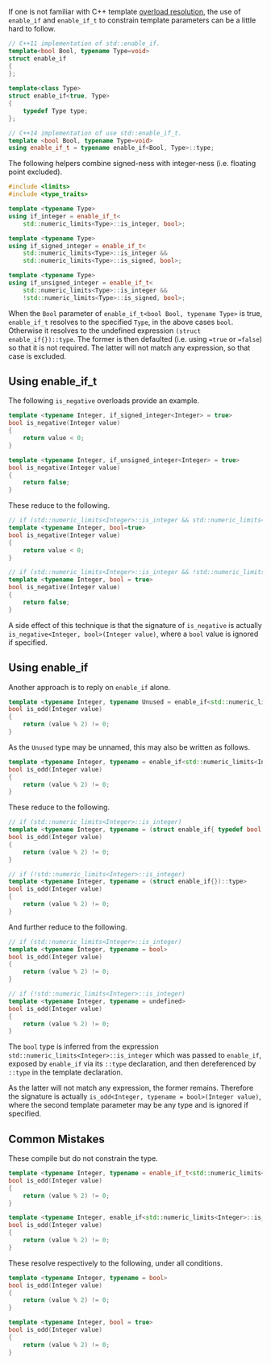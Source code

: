 If one is not familiar with C++ template [overload resolution](https://en.cppreference.com/w/cpp/language/overload_resolution), the use of `enable_if` and `enable_if_t` to constrain template parameters can be a little hard to follow.
```cpp
// C++11 implementation of std::enable_if.
template<bool Bool, typename Type=void>
struct enable_if
{
};
 
template<class Type>
struct enable_if<true, Type>
{
    typedef Type type;
};

// C++14 implementation of use std::enable_if_t.
template <bool Bool, typename Type=void>
using enable_if_t = typename enable_if<Bool, Type>::type;
```
The following helpers combine signed-ness with integer-ness (i.e. floating point excluded).
```cpp
#include <limits>
#include <type_traits>

template <typename Type>
using if_integer = enable_if_t<
    std::numeric_limits<Type>::is_integer, bool>;

template <typename Type>
using if_signed_integer = enable_if_t<
    std::numeric_limits<Type>::is_integer &&
    std::numeric_limits<Type>::is_signed, bool>;

template <typename Type>
using if_unsigned_integer = enable_if_t<
    std::numeric_limits<Type>::is_integer &&
    !std::numeric_limits<Type>::is_signed, bool>;
```
When the `Bool` parameter of `enable_if_t<bool Bool, typename Type>` is true, `enable_if_t` resolves to the specified `Type`, in the above cases `bool`. Otherwise it resolves to the undefined expression `(struct enable_if{})::type`. The former is then defaulted (i.e. using `=true` or `=false`) so that it is not required. The latter will not match any expression, so that case is excluded.

## Using enable_if_t

The following `is_negative` overloads provide an example.
```cpp
template <typename Integer, if_signed_integer<Integer> = true>
bool is_negative(Integer value)
{
    return value < 0;
}

template <typename Integer, if_unsigned_integer<Integer> = true>
bool is_negative(Integer value)
{
    return false;
}
```
These reduce to the following.
```cpp
// if (std::numeric_limits<Integer>::is_integer && std::numeric_limits<Integer>::is_signed)
template <typename Integer, bool=true>
bool is_negative(Integer value)
{
    return value < 0;
}

// if (std::numeric_limits<Integer>::is_integer && !std::numeric_limits<Integer>::is_signed)
template <typename Integer, bool = true>
bool is_negative(Integer value)
{
    return false;
}
```
A side effect of this technique is that the signature of `is_negative` is actually `is_negative<Integer, bool>(Integer value)`, where a `bool` value is ignored if specified.

## Using enable_if

Another approach is to reply on `enable_if` alone.
```cpp
template <typename Integer, typename Unused = enable_if<std::numeric_limits<Integer>::is_integer>::type>
bool is_odd(Integer value)
{
    return (value % 2) != 0;
}
```
As the `Unused` type may be unnamed, this may also be written as follows. 
```cpp
template <typename Integer, typename = enable_if<std::numeric_limits<Integer>::is_integer>::type>
bool is_odd(Integer value)
{
    return (value % 2) != 0;
}
```
These reduce to the following.
```cpp
// if (std::numeric_limits<Integer>::is_integer)
template <typename Integer, typename = (struct enable_if{ typedef bool type; })::type>
bool is_odd(Integer value)
{
    return (value % 2) != 0;
}

// if (!std::numeric_limits<Integer>::is_integer)
template <typename Integer, typename = (struct enable_if{})::type>
bool is_odd(Integer value)
{
    return (value % 2) != 0;
}
```
And further reduce to the following.
```cpp
// if (std::numeric_limits<Integer>::is_integer)
template <typename Integer, typename = bool>
bool is_odd(Integer value)
{
    return (value % 2) != 0;
}

// if (!std::numeric_limits<Integer>::is_integer)
template <typename Integer, typename = undefined>
bool is_odd(Integer value)
{
    return (value % 2) != 0;
}
```
The `bool` type is inferred from the expression `std::numeric_limits<Integer>::is_integer` which was passed to `enable_if`, exposed by `enable_if` via its `::type` declaration, and then dereferenced by `::type` in the template declaration.

As the latter will not match any expression, the former remains. Therefore the signature is actually `is_odd<Integer, typename = bool>(Integer value)`, where the second template parameter may be any type and is ignored if specified.

## Common Mistakes
These compile but do not constrain the type.
```cpp
template <typename Integer, typename = enable_if_t<std::numeric_limits<Integer>::is_integer>::type>
bool is_odd(Integer value)
{
    return (value % 2) != 0;
}

template <typename Integer, enable_if<std::numeric_limits<Integer>::is_integer>::type = true>
bool is_odd(Integer value)
{
    return (value % 2) != 0;
}
```
These resolve respectively to the following, under all conditions.
```cpp
template <typename Integer, typename = bool>
bool is_odd(Integer value)
{
    return (value % 2) != 0;
}

template <typename Integer, bool = true>
bool is_odd(Integer value)
{
    return (value % 2) != 0;
}
```